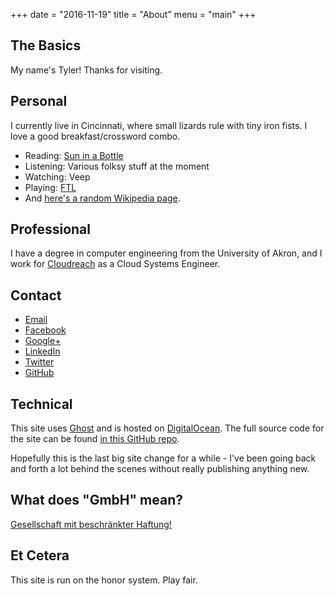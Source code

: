 +++
date  = "2016-11-19"
title = "About"
menu  = "main"
+++

## The Basics

My name's Tyler! Thanks for visiting.

## Personal

I currently live in Cincinnati, where small lizards rule with tiny iron fists. I love a good breakfast/crossword combo.

* Reading: [Sun in a Bottle](http://amzn.com/0143116347 )
* Listening: Various folksy stuff at the moment
* Watching: Veep
* Playing: [FTL](https://en.wikipedia.org/wiki/FTL:_Faster_Than_Light)
* And [here's a random Wikipedia page](http://en.wikipedia.org/wiki/Special:Random).

## Professional

I have a degree in computer engineering from the University of Akron, and I work for [Cloudreach](https://www.glassdoor.com/Overview/Working-at-Cloudreach-EI_IE439504.11,21.htm) as a Cloud Systems Engineer.

## Contact

* <a href="mailto:&#104;&#105;&#064;&#116;&#121;&#108;&#101;&#114;&#119;&#101;&#110;&#103;&#101;&#114;&#100;&#046;&#099;&#111;&#109;">Email</a>
* [Facebook](https://www.facebook.com/tyler.wengerd)
* [Google+](https://plus.google.com/+TylerWengerd/)
* [LinkedIn](http://lnkd.in/MrXnKs)
* [Twitter](https://twitter.com/enigmango)
* [GitHub](https://github.com/enigmango)

## Technical

This site uses [Ghost](http://www.ghost.org/) and is hosted on [DigitalOcean](https://www.digitalocean.com/). The full source code for the site can be found [in this GitHub repo](https://github.com/enigmango/tyost).

Hopefully this is the last big site change for a while - I've been going back and forth a lot behind the scenes without really publishing anything new.

## What does "GmbH" mean?

[Gesellschaft mit beschränkter Haftung!](http://en.wikipedia.org/wiki/Gesellschaft_mit_beschr%C3%A4nkter_Haftung)

## Et Cetera

This site is run on the honor system. Play fair.
